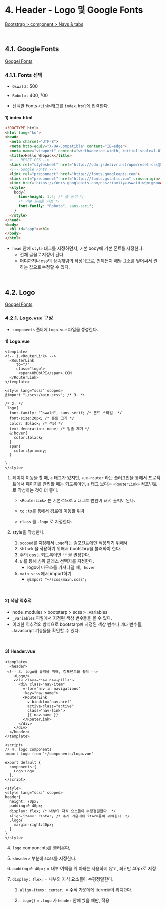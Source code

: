 # 4. Header - Logo 및 Google Fonts

[Bootstrap > component > Navs & tabs](https://getbootstrap.com/docs/5.1/components/navs-tabs/)

<br/>

## 4.1. Google Fonts

[Googel Fonts](https://fonts.google.com/)

### 4.1.1. Fonts 선택

- `Oswald` : 500
- `Roboto` : 400, 700

- 선택한 Fonts  `<link>`태그를  `index.html`에 입력한다.

#### 1) index.html

```html
<!DOCTYPE html>
<html lang="ko">
<head>
  <meta charset="UTF-8">
  <meta http-equiv="X-UA-Compatible" content="IE=edge">
  <meta name="viewport" content="width=device-width, initial-scale=1.0">
  <title>Hello Webpack</title>
  <!-- RESET CSS -->
  <link rel="stylesheet" href="https://cdn.jsdelivr.net/npm/reset-css@5.0.1/reset.min.css"/>
  <!-- Google Fonts -->
  <link rel="preconnect" href="https://fonts.googleapis.com">
  <link rel="preconnect" href="https://fonts.gstatic.com" crossorigin>
  <link href="https://fonts.googleapis.com/css2?family=Oswald:wght@500&family=Roboto:wght@400;700&display=swap" rel="stylesheet">
  <style>
    body{
      line-height: 1.4; /* 줄 높이 */
      /* 기본 폰트를 지정 */
      font-family: "Roboto", sans-serif;
    }
  </style>
</head>
<body>
  <h1 id="app"></h1>
</body>
</html>
```

- `head` 안에 `style` 태그를 지정하면서, 기본 body에 기본 폰트를 지정한다.
  - 전체 글꼴로 지정이 된다.
  - 어디까지나 css의 상속개념의 작성이므로, 언제든지 해당 요소를 덮어써서 원하는 값으로 수정할 수 있다.

<br/>

## 4.2. Logo

[Googel Fonts](https://fonts.google.com/)

### 4.2.1. Logo.vue 구성

- `components` 폴더에 `Logo.vue` 파일을 생성한다.

#### 1) Logo.vue

```vue
<template>
<!-- 1.<RouterLink> -->
  <RouterLink
     to="/" 
     class="logo">
      <span>OMDbAPI</span>.COM
  </RouterLink>
</template>

<style lang="scss" scoped>
@import "~/scss/main.scss"; /* 3. */
    
/* 2. */
.logo{ 
  font-family: "Oswald", sans-serif; /* 폰트 스타일  */
  font-size:20px; /* 폰트 크기 */
  color: $black; /* 색상 */
  text-decoration: none; /* 밑줄 제거 */
  &:hover{
    color:$black;
  }
  span{
    color:$primary;
  }

}
</style>
```

1. 페이지 이동을 할 때, `a` 태그가 있지만,  `vue-router` 라는 플러그인을 통해서 프로젝트에서 페이지를 관리할 때는 되도록이면, `a` 태그 보다는  `<RouterLink>` 컴포넌트로 작성하는 것이 더 좋다.

   - `<RouterLink>` 는 기본적으로 `a` 태그로 변환이 돼서 출력이 된다. 

   - `to` : to를 통해서 경로에 이동할 위치
   - `class` 를 `.logo` 로 지정한다.

2. style을 작성한다.

   1. `scoped`를 지정해서 `Logo`라는 컴포넌트에만 적용되기 위해서
   2.  `$black` 을 적용하기 위해서 bootstarp을 불러와야 한다.
   3.  주의 css는 되도록이면 `""` 을 권장한다.
   4. `&` 를 통해 상위 클래스 선택자를 지정한다. 
      - logo에 마우스를 가져다댈 때, `:hover` 
   5. `main.scss` 에서 import하기 
      - `@import "~/scss/main.scss";`

<br/>

#### 2) 색상 역추적

- node_modules > bootstarp > scss > _variables
- `_variables` 파일에서 지정된 색상 변수들을 볼 수 있다.
- 이러한 역추적의 방식으로 bootstarp에 지정된 색상 변수나 기타 변수들, Javascript 기능들을 확인할 수 있다.

<br/>

#### 3) Header.vue

```vue
<template>
  <header>
 <!-- 3. logo를 출력을 위해, 컴포넌트를 출력 -->     
    <Logo/>
    <div class="nav nav-pills">
      <div class="nav-item"
        v-for="nav in navigations"
        :key="nav.name">
        <RouterLink 
          v-bind:to="nav.href"
          active-class="active"
          class="nav-link"> 
          {{ nav.name }} 
        </RouterLink>
      </div>
    </div>
  </header>
</template>

<script>
// 4. logo components
import Logo from '~/components/Logo.vue'

export default {
  components:{
    Logo:Logo
  },
</script>

<style>
<style lang="scss" scoped>
header{
  height: 70px;
  padding:0 40px;
  display: flex; /* 내부의 자식 요소들이 수평정렬한다. */
  align-items: center; /* 수직 가운데에 iterm들이 위치한다. */
  .logo{
    margin-right:40px;
  }
}
</style>

```

4.  `logo` components를 불러온다,

5.  `<header>` 부분에 scss를 지정한다.

   1. `padding:0 40px;`  = 내부 여백을 위 아래는 사용하지 않고, 좌우만 40px로 지정

   2. `display: flex;` = 내부의 자식 요소들이 수평정렬한다.

      1. `align-items: center;` =  수직 가운데에 iterm들이 위치한다.

      2. `.logo{}` = `.logo` 가 `header` 안에 있을 때만, 적용

         

